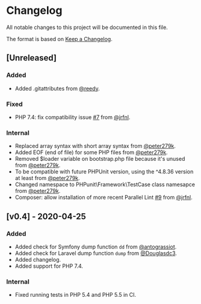 # Changelog

All notable changes to this project will be documented in this file.

The format is based on [Keep a Changelog](https://keepachangelog.com/en/1.0.0/).

## [Unreleased]

### Added

- Added .gitattributes from [@reedy](https://github.com/reedy).

### Fixed

-  PHP 7.4: fix compatibility issue [#7](https://github.com/php-parallel-lint/PHP-Var-Dump-Check/pull/7) from [@jrfnl](https://github.com/jrfnl).

### Internal

- Replaced array syntax with short array syntax from [@peter279k](https://github.com/peter279k).
- Added EOF (end of file) for some PHP files from [@peter279k](https://github.com/peter279k).
- Removed $loader variable on bootstrap.php file because it's unused from [@peter279k](https://github.com/peter279k).
- To be compatible with future PHPUnit version, using the ^4.8.36 version at least from [@peter279k](https://github.com/peter279k).
- Changed namespace to PHPunit\Framework\TestCase class namesapce from [@peter279k](https://github.com/peter279k).
- Composer: allow installation of more recent Parallel Lint [#9](https://github.com/php-parallel-lint/PHP-Var-Dump-Check/pull/9) from [@jrfnl](https://github.com/jrfnl).

## [v0.4] - 2020-04-25

### Added

- Added check for Symfony dump function `dd` from [@antograssiot](https://github.com/antograssiot).
- Added check for Laravel dump function `dump` from [@Douglasdc3](https://github.com/Douglasdc3).
- Added changelog.
- Added support for PHP 7.4.

### Internal

- Fixed running tests in PHP 5.4 and PHP 5.5 in CI.
